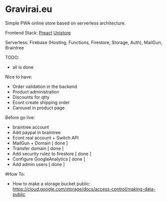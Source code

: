 # Gravirai.eu

Simple PWA online store based on serverless architecture.

Frontend Stack:
[Preact](https://github.com/developit/preact)
[Unistore](https://github.com/developit/unistore)

Serverless:
Firebase (Hosting, Functions, Firestore, Storage, Auth), MailGun, Braintree

TODO:

* all is done

Nice to have:

* Order validation in the backend
* Product administration
* Discounts for qtty
* Econt create shipping order
* Carousel in product page

Before go live:

* braintree account
* Add paypal in braintree
* Econt real account + Switch API
* MailGun + Domain [ done ]
* Transfer domain [ done ]
* Add security rulez to firestore [ done ]
* Configure GoogleAnalytics [ done ]
* Add admin users [ done ]

#How To:

* How to make a storage bucket public:
  https://cloud.google.com/storage/docs/access-control/making-data-public
